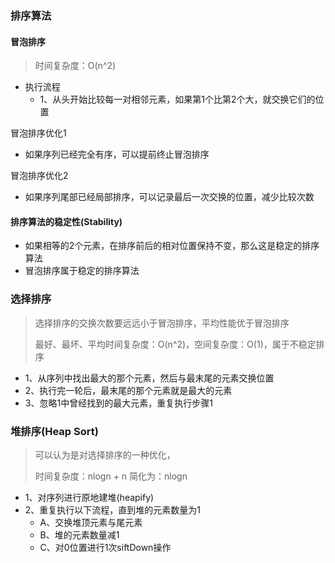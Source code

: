 ### 排序算法

#### 冒泡排序

> 时间复杂度：O(n^2)

* 执行流程
  * 1、从头开始比较每一对相邻元素，如果第1个比第2个大，就交换它们的位置

冒泡排序优化1

* 如果序列已经完全有序，可以提前终止冒泡排序

冒泡排序优化2

* 如果序列尾部已经局部排序，可以记录最后一次交换的位置，减少比较次数

#### 排序算法的稳定性(Stability)

* 如果相等的2个元素，在排序前后的相对位置保持不变，那么这是稳定的排序算法
* 冒泡排序属于稳定的排序算法

### 选择排序

> 选择排序的交换次数要远远小于冒泡排序，平均性能优于冒泡排序
>
> 最好、最坏、平均时间复杂度：O(n^2)，空间复杂度：O(1)，属于不稳定排序

* 1、从序列中找出最大的那个元素，然后与最末尾的元素交换位置
* 2、执行完一轮后，最末尾的那个元素就是最大的元素
* 3、忽略1中曾经找到的最大元素，重复执行步骤1

### 堆排序(Heap Sort)

> 可以认为是对选择排序的一种优化，
>
> 时间复杂度：nlogn + n 简化为：nlogn

* 1、对序列进行原地建堆(heapify)
* 2、重复执行以下流程，直到堆的元素数量为1
  * A、交换堆顶元素与尾元素
  * B、堆的元素数量减1
  * C、对0位置进行1次siftDown操作



